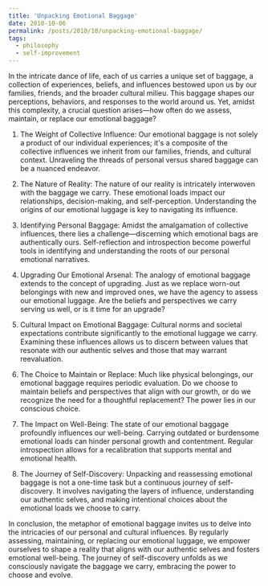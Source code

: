 ```yaml
---
title: 'Unpacking Emotional Baggage'
date: 2010-10-06
permalink: /posts/2010/10/unpacking-emotional-baggage/
tags:
  - philosophy
  - self-improvement
---
```


In the intricate dance of life, each of us carries a unique set of baggage, a collection of experiences, beliefs, and influences bestowed upon us by our families, friends, and the broader cultural milieu. This baggage shapes our perceptions, behaviors, and responses to the world around us. Yet, amidst this complexity, a crucial question arises—how often do we assess, maintain, or replace our emotional baggage?

1. The Weight of Collective Influence:
Our emotional baggage is not solely a product of our individual experiences; it's a composite of the collective influences we inherit from our families, friends, and cultural context. Unraveling the threads of personal versus shared baggage can be a nuanced endeavor.

2. The Nature of Reality:
The nature of our reality is intricately interwoven with the baggage we carry. These emotional loads impact our relationships, decision-making, and self-perception. Understanding the origins of our emotional luggage is key to navigating its influence.

3. Identifying Personal Baggage:
Amidst the amalgamation of collective influences, there lies a challenge—discerning which emotional bags are authentically ours. Self-reflection and introspection become powerful tools in identifying and understanding the roots of our personal emotional narratives.

4. Upgrading Our Emotional Arsenal:
The analogy of emotional baggage extends to the concept of upgrading. Just as we replace worn-out belongings with new and improved ones, we have the agency to assess our emotional luggage. Are the beliefs and perspectives we carry serving us well, or is it time for an upgrade?

5. Cultural Impact on Emotional Baggage:
Cultural norms and societal expectations contribute significantly to the emotional luggage we carry. Examining these influences allows us to discern between values that resonate with our authentic selves and those that may warrant reevaluation.

6. The Choice to Maintain or Replace:
Much like physical belongings, our emotional baggage requires periodic evaluation. Do we choose to maintain beliefs and perspectives that align with our growth, or do we recognize the need for a thoughtful replacement? The power lies in our conscious choice.

7. The Impact on Well-Being:
The state of our emotional baggage profoundly influences our well-being. Carrying outdated or burdensome emotional loads can hinder personal growth and contentment. Regular introspection allows for a recalibration that supports mental and emotional health.

8. The Journey of Self-Discovery:
Unpacking and reassessing emotional baggage is not a one-time task but a continuous journey of self-discovery. It involves navigating the layers of influence, understanding our authentic selves, and making intentional choices about the emotional loads we choose to carry.

In conclusion, the metaphor of emotional baggage invites us to delve into the intricacies of our personal and cultural influences. By regularly assessing, maintaining, or replacing our emotional luggage, we empower ourselves to shape a reality that aligns with our authentic selves and fosters emotional well-being. The journey of self-discovery unfolds as we consciously navigate the baggage we carry, embracing the power to choose and evolve.

